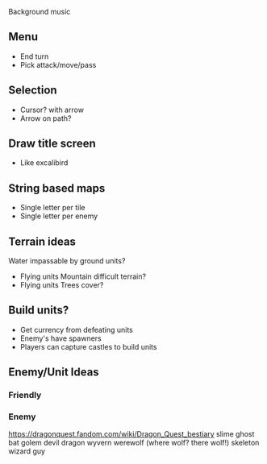 
Background music

## Menu

* End turn
* Pick attack/move/pass

## Selection

* Cursor? with arrow
* Arrow on path?

## Draw title screen
* Like excalibird

## String based maps

* Single letter per tile
* Single letter per enemy


## Terrain ideas

Water impassable by ground units?
  - Flying units
Mountain difficult terrain?
  - Flying units
Trees cover?

## Build units?

* Get currency from defeating units
* Enemy's have spawners
* Players can capture castles to build units


## Enemy/Unit Ideas

### Friendly



### Enemy
https://dragonquest.fandom.com/wiki/Dragon_Quest_bestiary
slime
ghost
bat
golem
devil
dragon
wyvern
werewolf (where wolf? there wolf!)
skeleton
wizard guy